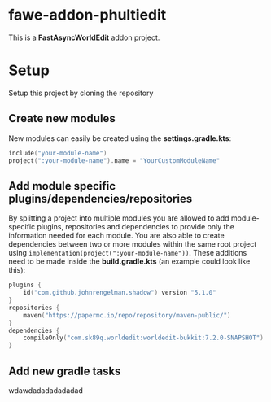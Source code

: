 # fawe-addon-phultiedit

This is a **FastAsyncWorldEdit** addon project. 


# Setup

Setup this project by cloning the repository

## Create new modules

New modules can easily be created using the **settings.gradle.kts**:
```kotlin
include("your-module-name")
project(":your-module-name").name = "YourCustomModuleName"
```
## Add module specific plugins/dependencies/repositories

By splitting a project into multiple modules you are allowed to add module-specific plugins, repositories and dependencies to provide only the information needed for each module. You are also able to create dependencies between two or more modules within the same root project using `implementation(project(":your-module-name"))`. These additions need to be made inside the **build.gradle.kts** (an example could look like this):
```kotlin
plugins {
	id("com.github.johnrengelman.shadow") version "5.1.0"
}
repositories {
	maven("https://papermc.io/repo/repository/maven-public/")
}
dependencies {
	compileOnly("com.sk89q.worldedit:worldedit-bukkit:7.2.0-SNAPSHOT")
}
```

## Add new gradle tasks
wdawdadadadadadad
